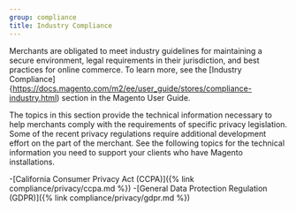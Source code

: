 ```yaml
---
group: compliance
title: Industry Compliance
---
```


Merchants are obligated to meet industry guidelines for maintaining a secure environment, legal requirements in their jurisdiction, and best practices for online commerce. To learn more, see the [Industry Compliance]{https://docs.magento.com/m2/ee/user_guide/stores/compliance-industry.html) section in the Magento User Guide.

The topics in this section provide the technical information necessary to help merchants comply with the requirements of specific privacy legislation. Some of the recent privacy regulations require additional development effort on the part of the merchant. See the following topics for the technical information you need to support your clients who have Magento installations.

-[California Consumer Privacy Act (CCPA)]({% link compliance/privacy/ccpa.md %})
-[General Data Protection Regulation (GDPR)]({% link compliance/privacy/gdpr.md %})
